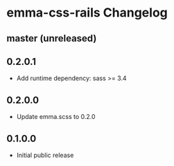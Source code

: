 # emma-css-rails Changelog

## master (unreleased)

## 0.2.0.1
* Add runtime dependency: sass >= 3.4

## 0.2.0.0
* Update emma.scss to 0.2.0

## 0.1.0.0
* Initial public release
